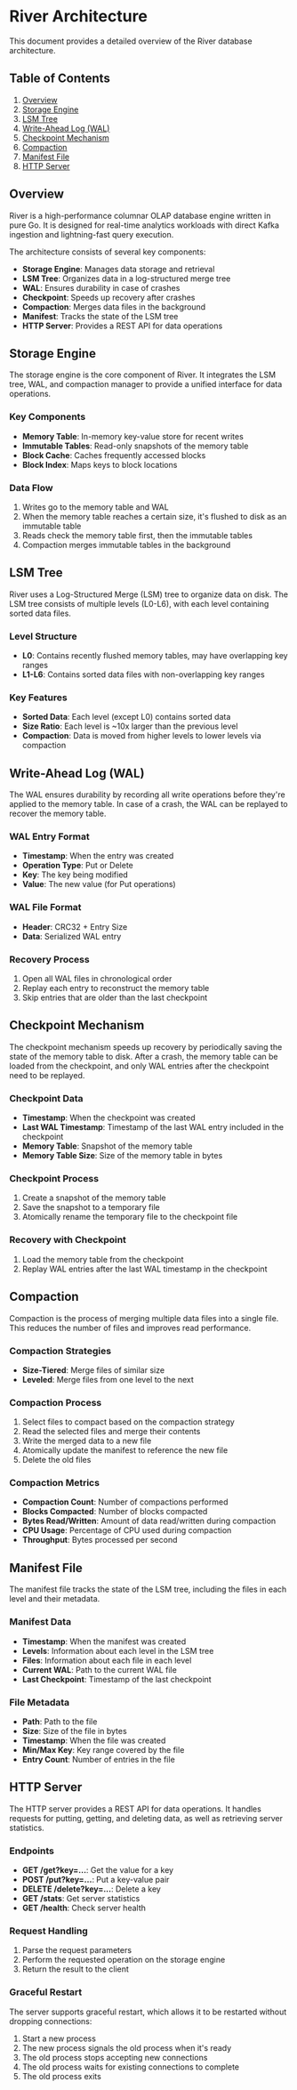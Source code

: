 # River Architecture

This document provides a detailed overview of the River database architecture.

## Table of Contents

1. [Overview](#overview)
2. [Storage Engine](#storage-engine)
3. [LSM Tree](#lsm-tree)
4. [Write-Ahead Log (WAL)](#write-ahead-log-wal)
5. [Checkpoint Mechanism](#checkpoint-mechanism)
6. [Compaction](#compaction)
7. [Manifest File](#manifest-file)
8. [HTTP Server](#http-server)

## Overview

River is a high-performance columnar OLAP database engine written in pure Go. It is designed for real-time analytics workloads with direct Kafka ingestion and lightning-fast query execution.

The architecture consists of several key components:

- **Storage Engine**: Manages data storage and retrieval
- **LSM Tree**: Organizes data in a log-structured merge tree
- **WAL**: Ensures durability in case of crashes
- **Checkpoint**: Speeds up recovery after crashes
- **Compaction**: Merges data files in the background
- **Manifest**: Tracks the state of the LSM tree
- **HTTP Server**: Provides a REST API for data operations

## Storage Engine

The storage engine is the core component of River. It integrates the LSM tree, WAL, and compaction manager to provide a unified interface for data operations.

### Key Components

- **Memory Table**: In-memory key-value store for recent writes
- **Immutable Tables**: Read-only snapshots of the memory table
- **Block Cache**: Caches frequently accessed blocks
- **Block Index**: Maps keys to block locations

### Data Flow

1. Writes go to the memory table and WAL
2. When the memory table reaches a certain size, it's flushed to disk as an immutable table
3. Reads check the memory table first, then the immutable tables
4. Compaction merges immutable tables in the background

## LSM Tree

River uses a Log-Structured Merge (LSM) tree to organize data on disk. The LSM tree consists of multiple levels (L0-L6), with each level containing sorted data files.

### Level Structure

- **L0**: Contains recently flushed memory tables, may have overlapping key ranges
- **L1-L6**: Contains sorted data files with non-overlapping key ranges

### Key Features

- **Sorted Data**: Each level (except L0) contains sorted data
- **Size Ratio**: Each level is ~10x larger than the previous level
- **Compaction**: Data is moved from higher levels to lower levels via compaction

## Write-Ahead Log (WAL)

The WAL ensures durability by recording all write operations before they're applied to the memory table. In case of a crash, the WAL can be replayed to recover the memory table.

### WAL Entry Format

- **Timestamp**: When the entry was created
- **Operation Type**: Put or Delete
- **Key**: The key being modified
- **Value**: The new value (for Put operations)

### WAL File Format

- **Header**: CRC32 + Entry Size
- **Data**: Serialized WAL entry

### Recovery Process

1. Open all WAL files in chronological order
2. Replay each entry to reconstruct the memory table
3. Skip entries that are older than the last checkpoint

## Checkpoint Mechanism

The checkpoint mechanism speeds up recovery by periodically saving the state of the memory table to disk. After a crash, the memory table can be loaded from the checkpoint, and only WAL entries after the checkpoint need to be replayed.

### Checkpoint Data

- **Timestamp**: When the checkpoint was created
- **Last WAL Timestamp**: Timestamp of the last WAL entry included in the checkpoint
- **Memory Table**: Snapshot of the memory table
- **Memory Table Size**: Size of the memory table in bytes

### Checkpoint Process

1. Create a snapshot of the memory table
2. Save the snapshot to a temporary file
3. Atomically rename the temporary file to the checkpoint file

### Recovery with Checkpoint

1. Load the memory table from the checkpoint
2. Replay WAL entries after the last WAL timestamp in the checkpoint

## Compaction

Compaction is the process of merging multiple data files into a single file. This reduces the number of files and improves read performance.

### Compaction Strategies

- **Size-Tiered**: Merge files of similar size
- **Leveled**: Merge files from one level to the next

### Compaction Process

1. Select files to compact based on the compaction strategy
2. Read the selected files and merge their contents
3. Write the merged data to a new file
4. Atomically update the manifest to reference the new file
5. Delete the old files

### Compaction Metrics

- **Compaction Count**: Number of compactions performed
- **Blocks Compacted**: Number of blocks compacted
- **Bytes Read/Written**: Amount of data read/written during compaction
- **CPU Usage**: Percentage of CPU used during compaction
- **Throughput**: Bytes processed per second

## Manifest File

The manifest file tracks the state of the LSM tree, including the files in each level and their metadata.

### Manifest Data

- **Timestamp**: When the manifest was created
- **Levels**: Information about each level in the LSM tree
- **Files**: Information about each file in each level
- **Current WAL**: Path to the current WAL file
- **Last Checkpoint**: Timestamp of the last checkpoint

### File Metadata

- **Path**: Path to the file
- **Size**: Size of the file in bytes
- **Timestamp**: When the file was created
- **Min/Max Key**: Key range covered by the file
- **Entry Count**: Number of entries in the file

## HTTP Server

The HTTP server provides a REST API for data operations. It handles requests for putting, getting, and deleting data, as well as retrieving server statistics.

### Endpoints

- **GET /get?key=...**: Get the value for a key
- **POST /put?key=...**: Put a key-value pair
- **DELETE /delete?key=...**: Delete a key
- **GET /stats**: Get server statistics
- **GET /health**: Check server health

### Request Handling

1. Parse the request parameters
2. Perform the requested operation on the storage engine
3. Return the result to the client

### Graceful Restart

The server supports graceful restart, which allows it to be restarted without dropping connections:

1. Start a new process
2. The new process signals the old process when it's ready
3. The old process stops accepting new connections
4. The old process waits for existing connections to complete
5. The old process exits